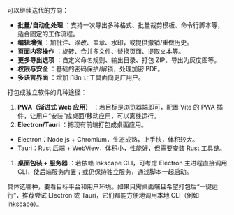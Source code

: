 可以继续迭代的方向：

* **批量/自动化处理** ：支持一次导出多种格式、批量裁剪模板、命令行脚本等，适合固定的工作流程。
* **编辑增强** ：加批注、涂改、盖章、水印，或提供撤销/重做历史。
* **页面内容操作** ：旋转、合并多文件、替换页面、提取文本等。
* **更多导出选项** ：自定义命名规则、输出目录、打包 ZIP、导出为灰度图等。
* **权限与安全** ：基础的密码保护/解锁，处理加密 PDF。
* **多语言界面** ：增加 i18n 让工具面向更广用户。

打包成独立软件的几种途径：

1. **PWA（渐进式 Web 应用）** ：若目标是浏览器端即可，配置 Vite 的 PWA 插件，让用户“安装”成桌面/移动应用，可以离线运行。
2. **Electron/Tauri** ：把现有前端打包成桌面应用。

* Electron：Node.js + Chromium，生态成熟，上手快，体积较大。
* Tauri：Rust 后端 + WebView，体积小，性能好，但需要安装 Rust 工具链。

1. **桌面包装 + 服务器** ：若依赖 Inkscape CLI，可考虑 Electron 主进程直接调用 CLI，使后端服务内置；或仍保持独立服务，通过脚本一起启动。

具体选哪种，要看目标平台和用户环境。如果只需桌面端且希望打包后“一键运行”，推荐尝试 Electron 或 Tauri，它们都能方便地调用本地 CLI（例如 Inkscape）。
